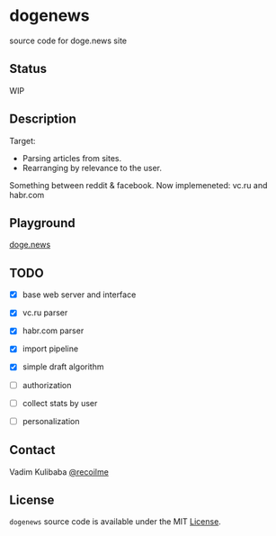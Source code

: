 # dogenews 

source code for doge.news site

## Status

WIP

## Description

Target: 

 - Parsing articles from sites. 
 - Rearranging by relevance to the user. 

Something between reddit & facebook. Now implemeneted: vc.ru and habr.com

## Playground

[doge.news](https://doge.news)


## TODO

- [x] base web server and interface
- [x] vc.ru parser
- [x] habr.com parser
- [x] import pipeline
- [x] simple draft algorithm
- [ ] authorization
- [ ] collect stats by user
- [ ] personalization


## Contact

Vadim Kulibaba [@recoilme](https://github.com/recoilme)

## License

`dogenews` source code is available under the MIT [License](/LICENSE).